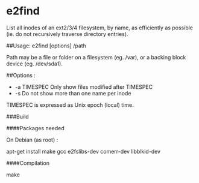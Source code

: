 # e2find
List all inodes of an ext2/3/4 filesystem, by name, as efficiently as possible (ie. do not recursively traverse directory entries).


##Usage: e2find [options] /path

Path may be a file or folder on a filesystem (eg. /var), or a
backing block device (eg. /dev/sda1).

##Options :

  - -a	TIMESPEC  Only show files modified after TIMESPEC
  - -s	Do not show more than one name per inode 
  
  TIMESPEC is expressed as Unix epoch (local) time.


###Build



####Packages needed


On Debian (as root) :


apt-get install make gcc e2fslibs-dev comerr-dev libblkid-dev


####Compilation

make